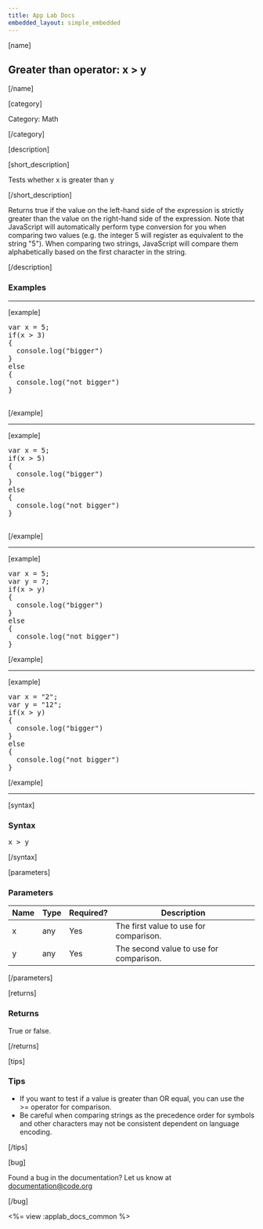```yaml
---
title: App Lab Docs
embedded_layout: simple_embedded
---
```


[name]

## Greater than operator: x > y

[/name]


[category]

Category: Math

[/category]

[description]

[short_description]

Tests whether x is greater than y

[/short_description]

Returns true if the value on the left-hand side of the expression is strictly greater than the value on the right-hand side of the expression.  Note that JavaScript will automatically perform type conversion for you when comparing two values (e.g. the integer 5 will register as equivalent to the string "5"). When comparing two strings, JavaScript will compare them alphabetically based on the first character in the string.

[/description]

### Examples
____________________________________________________

[example]

<pre>
var x = 5;
if(x > 3)
{
  console.log("bigger")
}
else
{
  console.log("not bigger")
}

</pre>

[/example]

____________________________________________________

[example]

<pre>
var x = 5;
if(x > 5)
{
  console.log("bigger")
}
else
{
  console.log("not bigger")
}

</pre>

[/example]

____________________________________________________
[example]

<pre>
var x = 5;
var y = 7;
if(x > y)
{
  console.log("bigger")
}
else
{
  console.log("not bigger")
}
</pre>

[/example]

____________________________________________________
[example]

<pre>
var x = "2";
var y = "12";
if(x > y)
{
  console.log("bigger")
}
else
{
  console.log("not bigger")
}
</pre>

[/example]

____________________________________________________

[syntax]

### Syntax
<pre>
x > y
</pre>

[/syntax]

[parameters]

### Parameters

| Name  | Type | Required? | Description |
|-----------------|------|-----------|-------------|
| x | any | Yes | The first value to use for comparison.  |
| y | any | Yes | The second value to use for comparison.  |

[/parameters]

[returns]

### Returns
True or false.

[/returns]

[tips]

### Tips
- If you want to test if a value is greater than OR equal, you can use the >= operator for comparison.
- Be careful when comparing strings as the precedence order for symbols and other characters may not be consistent dependent on language encoding.


[/tips]

[bug]

Found a bug in the documentation? Let us know at documentation@code.org

[/bug]

<%= view :applab_docs_common %>
